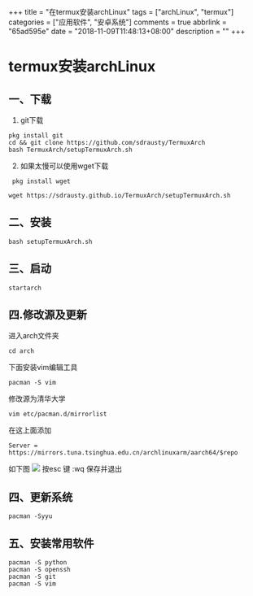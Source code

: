 +++
title = "在termux安装archLinux"
tags = ["archLinux", "termux"]
categories = ["应用软件", "安卓系统"]
comments = true
abbrlink = "65ad595e"
date = "2018-11-09T11:48:13+08:00"
description = ""
+++


# termux安装archLinux
## 一、下载
1. git下载


```
pkg install git
cd && git clone https://github.com/sdrausty/TermuxArch
bash TermuxArch/setupTermuxArch.sh
```
2. 如果太慢可以使用wget下载
```
 pkg install wget
 
wget https://sdrausty.github.io/TermuxArch/setupTermuxArch.sh
```
## 二、安装
```
bash setupTermuxArch.sh
```
## 三、启动
```
startarch
```
## 四.修改源及更新
进入arch文件夹
```
cd arch
```
下面安装vim编辑工具
```
pacman -S vim
```
修改源为清华大学
```
vim etc/pacman.d/mirrorlist
```
在这上面添加
```
Server = https://mirrors.tuna.tsinghua.edu.cn/archlinuxarm/aarch64/$repo
```
如下图
![](https://i.bmp.ovh/imgs/2018/12/fee7293b9d02f4bb.jpg)
按esc 键 :wq 保存并退出
## 四、更新系统
```
pacman -Syyu
```
## 五、安装常用软件
```
pacman -S python
pacman -S openssh
pacman -S git
pacman -S vim
```


